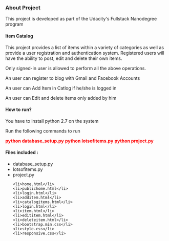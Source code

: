 <h3>About Project</h3>
<p>This project is developed as part of the Udacity's Fullstack Nanodegree program</p>

<h4>Item Catalog</h4>
<p>
	This project provides a list of items within a variety of categories as well as provide a user registration and authentication system. Registered users will have the ability to post, edit and delete their own items.
</p>
<p>
	Only signed-in user is allowed to perform all the above operations.
</p>
<p>
	An user can register to blog with Gmail and Facebook Accounts
</p>
<p>
	An user can Add Item in Catlog if he/she is logged in
</p>
<p>
	An user can Edit and delete items only added by him
</p>

<h4>How to run?</h4>
<p>You have to install python 2.7 on the system</p>
<p>Run the following commands to run</p>
<b style="color:red;">python database_setup.py</b>
<b style="color:red;">python lotsofitems.py</b>
<b style="color:red;">python project.py</b>

<h4>Files included :</h4>
<ul>
	<li>database_setup.py</li>
	<li>lotsofitems.py</li>
	<li>project.py</li>

	<li>home.html</li>
	<li>publichome.html</li>
	<li>login.html</li>
	<li>additem.html</li>
	<li>catalogitems.html</li>
	<li>login.html</li>
	<li>item.html</li>
	<li>edititem.html</li>
	<li>deleteitem.html</li>
	<li>bootstrap.min.css</li>
	<li>style.css</li>
	<li>responsive.css</li>
</ul>
